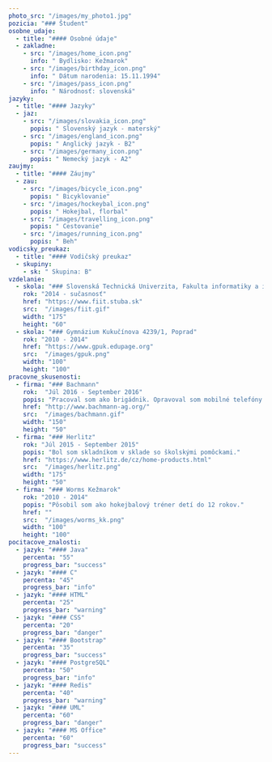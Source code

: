 ```yaml
---
photo_src: "/images/my_photo1.jpg"
pozicia: "### Študent"
osobne_udaje:
  - title: "#### Osobné údaje"
  - zakladne:
    - src: "/images/home_icon.png"
      info: " Bydlisko: Kežmarok"
    - src: "/images/birthday_icon.png"
      info: " Dátum narodenia: 15.11.1994"
    - src: "/images/pass_icon.png"
      info: " Národnosť: slovenská"
jazyky:
  - title: "#### Jazyky"
  - jaz:
    - src: "/images/slovakia_icon.png"
      popis: " Slovenský jazyk - materský"
    - src: "/images/england_icon.png"
      popis: " Anglický jazyk - B2"
    - src: "/images/germany_icon.png"
      popis: " Nemecký jazyk - A2"    
zaujmy:
  - title: "#### Záujmy"
  - zau:
    - src: "/images/bicycle_icon.png"
      popis: " Bicyklovanie"
    - src: "/images/hockeybal_icon.png"
      popis: " Hokejbal, florbal"
    - src: "/images/travelling_icon.png"
      popis: " Cestovanie"
    - src: "/images/running_icon.png"
      popis: " Beh"
vodicsky_preukaz:
  - title: "#### Vodičský preukaz"
  - skupiny:
    - sk: " Skupina: B"
vzdelanie:
  - skola: "### Slovenská Technická Univerzita, Fakulta informatiky a informačných technológií"
    rok: "2014 - sučasnosť"
    href: "https://www.fiit.stuba.sk"
    src:  "/images/fiit.gif"
    width: "175"
    height: "60"
  - skola: "### Gymnázium Kukučínova 4239/1, Poprad"
    rok: "2010 - 2014"
    href: "https://www.gpuk.edupage.org"
    src:  "/images/gpuk.png"
    width: "100"
    height: "100"
pracovne_skusenosti:
  - firma: "### Bachmann"
    rok:  "Júl 2016 - September 2016"
    popis: "Pracoval som ako brigádnik. Opravoval som mobilné telefóny."
    href: "http://www.bachmann-ag.org/"
    src:  "/images/bachmann.gif"
    width: "150"
    height: "50"
  - firma: "### Herlitz"
    rok: "Júl 2015 - September 2015"
    popis: "Bol som skladníkom v sklade so školskými pomôckami."
    href: "https://www.herlitz.de/cz/home-products.html"
    src:  "/images/herlitz.png"
    width: "175"
    height: "50"
  - firma: "### Worms Kežmarok"
    rok: "2010 - 2014"
    popis: "Pôsobil som ako hokejbalový tréner detí do 12 rokov."
    href: ""
    src:  "/images/worms_kk.png"
    width: "100"
    height: "100"
pocitacove_znalosti:
  - jazyk: "#### Java"
    percenta: "55"
    progress_bar: "success"
  - jazyk: "#### C"
    percenta: "45"
    progress_bar: "info"
  - jazyk: "#### HTML"
    percenta: "25"
    progress_bar: "warning"
  - jazyk: "#### CSS"
    percenta: "20"
    progress_bar: "danger"
  - jazyk: "#### Bootstrap"
    percenta: "35"
    progress_bar: "success"
  - jazyk: "#### PostgreSQL"
    percenta: "50"
    progress_bar: "info"
  - jazyk: "#### Redis"
    percenta: "40"
    progress_bar: "warning"
  - jazyk: "#### UML"
    percenta: "60"
    progress_bar: "danger"
  - jazyk: "#### MS Office"
    percenta: "60"
    progress_bar: "success"
---
```

